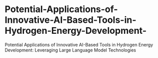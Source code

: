 # Potential-Applications-of-Innovative-AI-Based-Tools-in-Hydrogen-Energy-Development-
Potential Applications of Innovative AI-Based Tools in Hydrogen Energy Development: Leveraging Large Language Model Technologies
